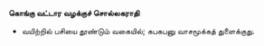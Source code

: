 **கொங்கு வட்டார வழக்குச் சொல்லகராதி**
- வயிற்றில் பசியை தூண்டும் வகையில்; கபகபனு வாசமூக்கத் துளைக்குது.

